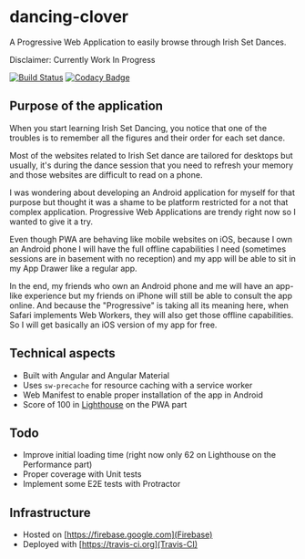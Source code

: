 # dancing-clover
A Progressive Web Application to easily browse through Irish Set Dances.

Disclaimer: Currently Work In Progress

[![Build Status](https://travis-ci.org/FabriceMk/dancing-clover.svg?branch=master)](https://travis-ci.org/FabriceMk/dancing-clover) [![Codacy Badge](https://api.codacy.com/project/badge/Grade/6c7a9d9590d54286ab350eb0660ac64a)](https://www.codacy.com/app/FabriceMk/dancing-clover?utm_source=github.com&amp;utm_medium=referral&amp;utm_content=FabriceMk/dancing-clover&amp;utm_campaign=Badge_Grade)

## Purpose of the application
When you start learning Irish Set Dancing, you notice that one of the troubles is to remember all the figures and their order for each set dance.

Most of the websites related to Irish Set dance are tailored for desktops but usually, it's during the dance session that you need to refresh your memory and those websites are difficult to read on a phone.

I was wondering about developing an Android application for myself for that purpose but thought it was a shame to be platform restricted for a not that complex application. Progressive Web Applications are trendy right now so I wanted to give it a try.

Even though PWA are behaving like mobile websites on iOS, because I own an Android phone I will have the full offline capabilities I need (sometimes sessions are in basement with no reception) and my app will be able to sit in my App Drawer like a regular app. 

In the end, my friends who own an Android phone and me will have an app-like experience but my friends on iPhone will still be able to consult the app online. And because the "Progressive" is taking all its meaning here, when Safari implements Web Workers, they will also get those offline capabilities. So I will get basically an iOS version of my app for free.

## Technical aspects
* Built with Angular and Angular Material
* Uses `sw-precache` for resource caching with a service worker
* Web Manifest to enable proper installation of the app in Android
* Score of 100 in [Lighthouse](https://developers.google.com/web/tools/lighthouse/) on the PWA part

## Todo
* Improve initial loading time (right now only 62 on Lighthouse on the Performance part)
* Proper coverage with Unit tests
* Implement some E2E tests with Protractor

## Infrastructure
* Hosted on [https://firebase.google.com](Firebase)
* Deployed with [https://travis-ci.org](Travis-CI)
